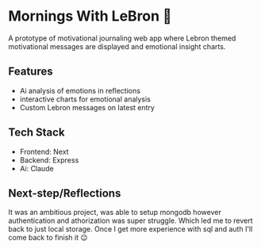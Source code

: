 # Mornings With LeBron 👑
 A prototype of motivational journaling web app where Lebron themed motivational messages are displayed and emotional insight charts. 

 ## Features
 - Ai analysis of emotions in reflections
 - interactive charts for emotional analysis
 - Custom Lebron messages on latest entry

## Tech Stack
  - Frontend: Next
  - Backend: Express
  - Ai: Claude

## Next-step/Reflections 
It was an ambitious project, was able to setup mongodb however authentication and athorization was super struggle. Which led me to revert back to just local storage. Once I get more experience with sql and auth I'll come back to finish it 😉
